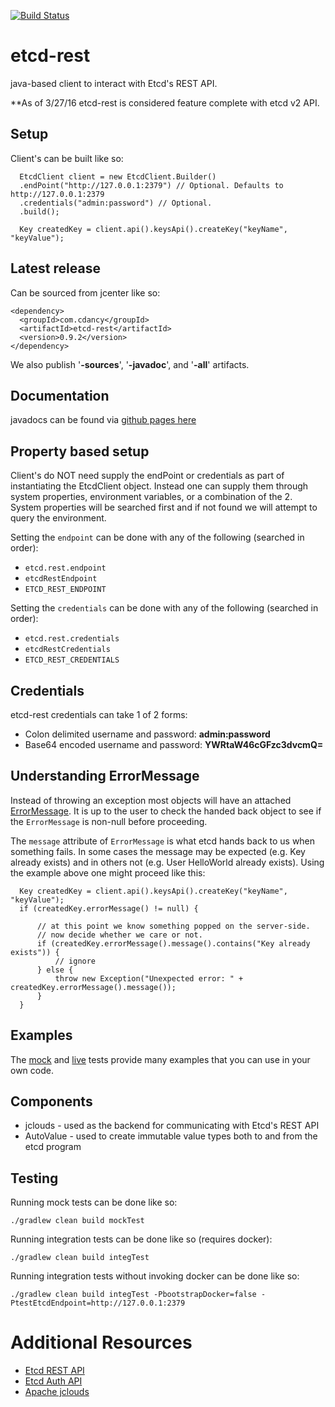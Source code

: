 [![Build Status](https://travis-ci.org/cdancy/etcd-rest.svg?branch=master)](https://travis-ci.org/cdancy/etcd-rest)
# etcd-rest

java-based client to interact with Etcd's REST API. 

**As of 3/27/16 etcd-rest is considered feature complete with etcd v2 API.

## Setup

Client's can be built like so:

      EtcdClient client = new EtcdClient.Builder()
      .endPoint("http://127.0.0.1:2379") // Optional. Defaults to http://127.0.0.1:2379
      .credentials("admin:password") // Optional.
      .build();

      Key createdKey = client.api().keysApi().createKey("keyName", "keyValue");
      
## Latest release

Can be sourced from jcenter like so:

	<dependency>
	  <groupId>com.cdancy</groupId>
	  <artifactId>etcd-rest</artifactId>
	  <version>0.9.2</version>
	</dependency>
	
We also publish '__-sources__', '__-javadoc__', and '__-all__' artifacts.
	
## Documentation

javadocs can be found via [github pages here](http://cdancy.github.io/etcd-rest/docs/javadoc/)

## Property based setup

Client's do NOT need supply the endPoint or credentials as part of instantiating the EtcdClient object. 
Instead one can supply them through system properties, environment variables, or a combination 
of the 2. System properties will be searched first and if not found we will attempt to 
query the environment.

Setting the `endpoint` can be done with any of the following (searched in order):

- `etcd.rest.endpoint`
- `etcdRestEndpoint`
- `ETCD_REST_ENDPOINT`

Setting the `credentials` can be done with any of the following (searched in order):

- `etcd.rest.credentials`
- `etcdRestCredentials`
- `ETCD_REST_CREDENTIALS`

## Credentials

etcd-rest credentials can take 1 of 2 forms:

- Colon delimited username and password: __admin:password__ 
- Base64 encoded username and password: __YWRtaW46cGFzc3dvcmQ=__ 

## Understanding ErrorMessage

Instead of throwing an exception most objects will have an attached [ErrorMessage](https://github.com/cdancy/etcd-rest/blob/master/src/main/java/com/cdancy/etcd/rest/error/ErrorMessage.java). It is up to the user to check the handed back object to see if the `ErrorMessage` is non-null before proceeding. 

The `message` attribute of `ErrorMessage` is what etcd hands back to us when something fails. In some cases the message may be expected (e.g. Key already exists) and in others not (e.g. User HelloWorld already exists). Using the example above one might proceed like this:

      Key createdKey = client.api().keysApi().createKey("keyName", "keyValue");
      if (createdKey.errorMessage() != null) {
      
          // at this point we know something popped on the server-side.
          // now decide whether we care or not.
          if (createdKey.errorMessage().message().contains("Key already exists")) {
              // ignore 
          } else {
              throw new Exception("Unexpected error: " + createdKey.errorMessage().message());
          }
      }

## Examples

The [mock](https://github.com/cdancy/etcd-rest/tree/master/src/test/java/com/cdancy/etcd/rest/features) and [live](https://github.com/cdancy/etcd-rest/tree/master/src/test/java/com/cdancy/etcd/rest/features) tests provide many examples
that you can use in your own code.

## Components

- jclouds \- used as the backend for communicating with Etcd's REST API
- AutoValue \- used to create immutable value types both to and from the etcd program
    
## Testing

Running mock tests can be done like so:

	./gradlew clean build mockTest
	
Running integration tests can be done like so (requires docker):

	./gradlew clean build integTest
	
Running integration tests without invoking docker can be done like so:

	./gradlew clean build integTest -PbootstrapDocker=false -PtestEtcdEndpoint=http://127.0.0.1:2379 
	
# Additional Resources

* [Etcd REST API](https://github.com/coreos/etcd/blob/master/Documentation/api.md)
* [Etcd Auth API](https://github.com/coreos/etcd/blob/master/Documentation/auth_api.md)
* [Apache jclouds](https://jclouds.apache.org/start/)

